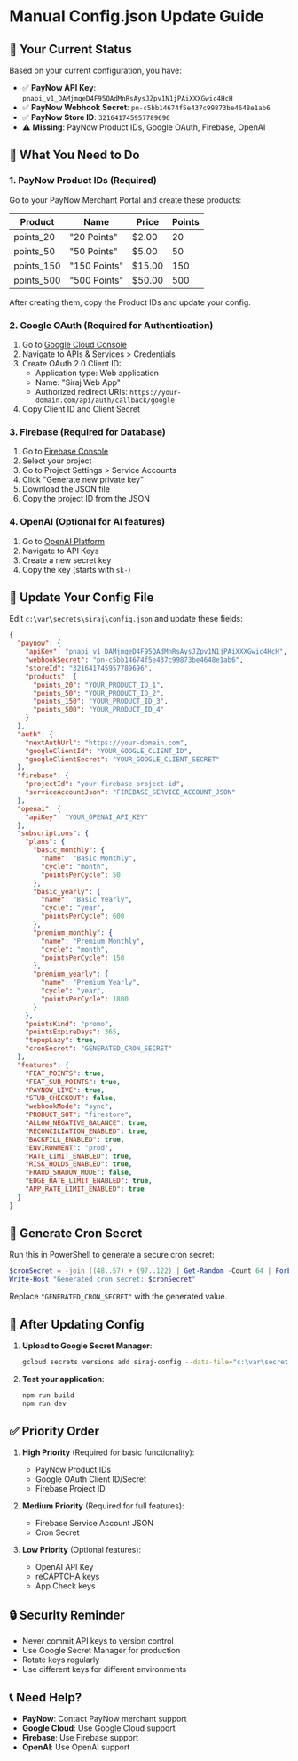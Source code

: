 # Manual Config.json Update Guide

## 🎯 Your Current Status

Based on your current configuration, you have:
- ✅ **PayNow API Key**: `pnapi_v1_DAMjmqeD4F95QAdMnRsAysJZpv1N1jPAiXXXGwic4HcH`
- ✅ **PayNow Webhook Secret**: `pn-c5bb14674f5e437c99873be4648e1ab6`
- ✅ **PayNow Store ID**: `321641745957789696`
- ⚠️ **Missing**: PayNow Product IDs, Google OAuth, Firebase, OpenAI

## 🔧 What You Need to Do

### 1. PayNow Product IDs (Required)

Go to your PayNow Merchant Portal and create these products:

| Product | Name | Price | Points |
|---------|------|-------|--------|
| points_20 | "20 Points" | $2.00 | 20 |
| points_50 | "50 Points" | $5.00 | 50 |
| points_150 | "150 Points" | $15.00 | 150 |
| points_500 | "500 Points" | $50.00 | 500 |

After creating them, copy the Product IDs and update your config.

### 2. Google OAuth (Required for Authentication)

1. Go to [Google Cloud Console](https://console.cloud.google.com/)
2. Navigate to APIs & Services > Credentials
3. Create OAuth 2.0 Client ID:
   - Application type: Web application
   - Name: "Siraj Web App"
   - Authorized redirect URIs: `https://your-domain.com/api/auth/callback/google`
4. Copy Client ID and Client Secret

### 3. Firebase (Required for Database)

1. Go to [Firebase Console](https://console.firebase.google.com/)
2. Select your project
3. Go to Project Settings > Service Accounts
4. Click "Generate new private key"
5. Download the JSON file
6. Copy the project ID from the JSON

### 4. OpenAI (Optional for AI features)

1. Go to [OpenAI Platform](https://platform.openai.com/)
2. Navigate to API Keys
3. Create a new secret key
4. Copy the key (starts with `sk-`)

## 📝 Update Your Config File

Edit `c:\var\secrets\siraj\config.json` and update these fields:

```json
{
  "paynow": {
    "apiKey": "pnapi_v1_DAMjmqeD4F95QAdMnRsAysJZpv1N1jPAiXXXGwic4HcH",
    "webhookSecret": "pn-c5bb14674f5e437c99873be4648e1ab6",
    "storeId": "321641745957789696",
    "products": {
      "points_20": "YOUR_PRODUCT_ID_1",
      "points_50": "YOUR_PRODUCT_ID_2",
      "points_150": "YOUR_PRODUCT_ID_3",
      "points_500": "YOUR_PRODUCT_ID_4"
    }
  },
  "auth": {
    "nextAuthUrl": "https://your-domain.com",
    "googleClientId": "YOUR_GOOGLE_CLIENT_ID",
    "googleClientSecret": "YOUR_GOOGLE_CLIENT_SECRET"
  },
  "firebase": {
    "projectId": "your-firebase-project-id",
    "serviceAccountJson": "FIREBASE_SERVICE_ACCOUNT_JSON"
  },
  "openai": {
    "apiKey": "YOUR_OPENAI_API_KEY"
  },
  "subscriptions": {
    "plans": {
      "basic_monthly": {
        "name": "Basic Monthly",
        "cycle": "month",
        "pointsPerCycle": 50
      },
      "basic_yearly": {
        "name": "Basic Yearly",
        "cycle": "year",
        "pointsPerCycle": 600
      },
      "premium_monthly": {
        "name": "Premium Monthly",
        "cycle": "month",
        "pointsPerCycle": 150
      },
      "premium_yearly": {
        "name": "Premium Yearly",
        "cycle": "year",
        "pointsPerCycle": 1800
      }
    },
    "pointsKind": "promo",
    "pointsExpireDays": 365,
    "topupLazy": true,
    "cronSecret": "GENERATED_CRON_SECRET"
  },
  "features": {
    "FEAT_POINTS": true,
    "FEAT_SUB_POINTS": true,
    "PAYNOW_LIVE": true,
    "STUB_CHECKOUT": false,
    "webhookMode": "sync",
    "PRODUCT_SOT": "firestore",
    "ALLOW_NEGATIVE_BALANCE": true,
    "RECONCILIATION_ENABLED": true,
    "BACKFILL_ENABLED": true,
    "ENVIRONMENT": "prod",
    "RATE_LIMIT_ENABLED": true,
    "RISK_HOLDS_ENABLED": true,
    "FRAUD_SHADOW_MODE": false,
    "EDGE_RATE_LIMIT_ENABLED": true,
    "APP_RATE_LIMIT_ENABLED": true
  }
}
```

## 🔑 Generate Cron Secret

Run this in PowerShell to generate a secure cron secret:

```powershell
$cronSecret = -join ((48..57) + (97..122) | Get-Random -Count 64 | ForEach-Object {[char]$_})
Write-Host "Generated cron secret: $cronSecret"
```

Replace `"GENERATED_CRON_SECRET"` with the generated value.

## 🚀 After Updating Config

1. **Upload to Google Secret Manager**:
   ```bash
   gcloud secrets versions add siraj-config --data-file="c:\var\secrets\siraj\config.json"
   ```

2. **Test your application**:
   ```bash
   npm run build
   npm run dev
   ```

## ✅ Priority Order

1. **High Priority** (Required for basic functionality):
   - PayNow Product IDs
   - Google OAuth Client ID/Secret
   - Firebase Project ID

2. **Medium Priority** (Required for full features):
   - Firebase Service Account JSON
   - Cron Secret

3. **Low Priority** (Optional features):
   - OpenAI API Key
   - reCAPTCHA keys
   - App Check keys

## 🔒 Security Reminder

- Never commit API keys to version control
- Use Google Secret Manager for production
- Rotate keys regularly
- Use different keys for different environments

## 📞 Need Help?

- **PayNow**: Contact PayNow merchant support
- **Google Cloud**: Use Google Cloud support
- **Firebase**: Use Firebase support
- **OpenAI**: Use OpenAI support
